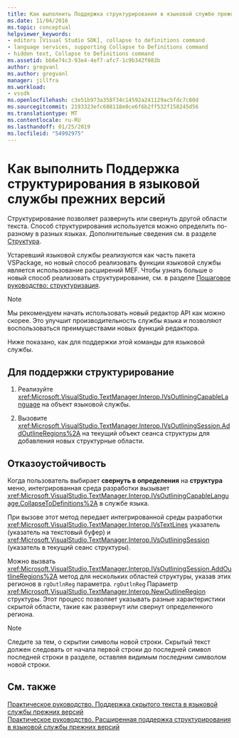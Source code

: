 ```yaml
---
title: Как выполнить Поддержка структурирования в языковой службе прежних версий | Документация Майкрософт
ms.date: 11/04/2016
ms.topic: conceptual
helpviewer_keywords:
- editors [Visual Studio SDK], collapse to definitions command
- language services, supporting Collapse to Definitions command
- hidden text, Collapse to Definitions command
ms.assetid: bb6e74c3-93e4-4ef7-afc7-1c9b342f083b
author: gregvanl
ms.author: gregvanl
manager: jillfra
ms.workload:
- vssdk
ms.openlocfilehash: c3e51b973a358f34c14592a241129ac5fdc7c80d
ms.sourcegitcommit: 2193323efc608118e0ce6f6b2ff532f158245d56
ms.translationtype: MT
ms.contentlocale: ru-RU
ms.lasthandoff: 01/25/2019
ms.locfileid: "54992975"
---
```

# <a name="how-to-support-outlining-in-a-legacy-language-service"></a>Как выполнить Поддержка структурирования в языковой службы прежних версий
Структурирование позволяет развернуть или свернуть другой области текста. Способ структурирования используется можно определить по-разному в разных языках. Дополнительные сведения см. в разделе [Структура](../../ide/outlining.md).  
  
 Устаревший языковой службы реализуются как часть пакета VSPackage, но новый способ реализовать функции языковой службы является использование расширений MEF. Чтобы узнать больше о новый способ реализовать структурирование, см. в разделе [Пошаговое руководство: структуризация](../../extensibility/walkthrough-outlining.md).  
  
> [!NOTE]
>  Мы рекомендуем начать использовать новый редактор API как можно скорее. Это улучшит производительность службы языка и позволяют воспользоваться преимуществами новых функций редактора.  
  
 Ниже показано, как для поддержки этой команды для языковой службы.  
  
## <a name="to-support-outlining"></a>Для поддержки структурирование  
  
1.  Реализуйте <xref:Microsoft.VisualStudio.TextManager.Interop.IVsOutliningCapableLanguage> на объект языковой службы.  
  
2.  Вызовите <xref:Microsoft.VisualStudio.TextManager.Interop.IVsOutliningSession.AddOutlineRegions%2A> на текущий объект сеанса структуры для добавления новых структурные области.  
  
## <a name="robust-programming"></a>Отказоустойчивость  
 Когда пользователь выбирает **свернуть в определения** на **структура** меню, интегрированная среда разработки вызывает <xref:Microsoft.VisualStudio.TextManager.Interop.IVsOutliningCapableLanguage.CollapseToDefinitions%2A> в службе языка.  
  
 При вызове этот метод передает интегрированной среды разработки <xref:Microsoft.VisualStudio.TextManager.Interop.IVsTextLines> указатель (указатель на текстовый буфер) и <xref:Microsoft.VisualStudio.TextManager.Interop.IVsOutliningSession> (указатель в текущий сеанс структуры).  
  
 Можно вызвать <xref:Microsoft.VisualStudio.TextManager.Interop.IVsOutliningSession.AddOutlineRegions%2A> метод для нескольких областей структуры, указав этих регионов в `rgOutlnReg` параметра. `rgOutlnReg` Параметр <xref:Microsoft.VisualStudio.TextManager.Interop.NewOutlineRegion> структуры. Этот процесс позволяет указывать разные характеристики скрытой области, такие как развернут или свернут определенного региона.  
  
> [!NOTE]
>  Следите за тем, о скрытии символы новой строки. Скрытый текст должен следовать от начала первой строки до последней символ последней строки в разделе, оставляя видимым последним символом новой строки.  
  
## <a name="see-also"></a>См. также  
 [Практическое руководство. Поддержка скрытого текста в языковой службы прежних версий](../../extensibility/internals/how-to-provide-hidden-text-support-in-a-legacy-language-service.md)   
 [Практическое руководство. Расширенная поддержка структурирования в языковой службы прежних версий](../../extensibility/internals/how-to-provide-expanded-outlining-support-in-a-legacy-language-service.md)